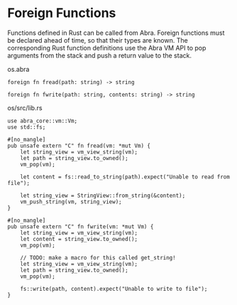 # Foreign Functions

Functions defined in Rust can be called from Abra. Foreign functions must be declared ahead of time, so that their types are known. The corresponding Rust function definitions use the Abra VM API to pop arguments from the stack and push a return value to the stack.

os.abra
```
foreign fn fread(path: string) -> string

foreign fn fwrite(path: string, contents: string) -> string
```

os/src/lib.rs
```
use abra_core::vm::Vm;
use std::fs;

#[no_mangle]
pub unsafe extern "C" fn fread(vm: *mut Vm) {
    let string_view = vm_view_string(vm);
    let path = string_view.to_owned();
    vm_pop(vm);

    let content = fs::read_to_string(path).expect("Unable to read from file");

    let string_view = StringView::from_string(&content);
    vm_push_string(vm, string_view);
}

#[no_mangle]
pub unsafe extern "C" fn fwrite(vm: *mut Vm) {
    let string_view = vm_view_string(vm);
    let content = string_view.to_owned();
    vm_pop(vm);

    // TODO: make a macro for this called get_string!
    let string_view = vm_view_string(vm);
    let path = string_view.to_owned();
    vm_pop(vm);

    fs::write(path, content).expect("Unable to write to file");
}
```